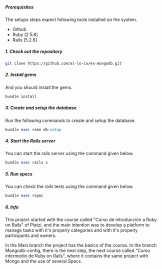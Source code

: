 ##### Prerequisites

The setups steps expect following tools installed on the system.

- Github
- Ruby [2.5.8]
- Rails [5.2.6]

##### 1. Check out the repository

```bash
git clone https://github.com/al-lo-co/ex-mongodb.git
```

##### 2. Install gems

And you should install the gems.

```ruby
bundle install
```

##### 3. Create and setup the database

Run the following commands to create and setup the database.

```ruby
bundle exec rake db:setup
```

##### 4. Start the Rails server

You can start the rails server using the command given below.

```ruby
bundle exec rails s
```

##### 5. Run specs

You can check the rails tests using the command given below.

```ruby
bundle exec rspec
```

##### 6. Info

This project started with the course called "Curso de introducción a Ruby on Rails" of Platzi, and the main intention was to develop a platform to manage tasks with it's properly categories and with it's properly participants and owners. 

In the Main branch the project has the basics of the course. In the branch Mongodb-config, there is the next step, the next course called "Curso intermedio de Ruby on Rails", where it contains the same project with Mongo and the use of several Specs. 
